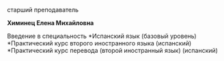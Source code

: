 старший преподаватель



**Химинец Елена Михайловна**

Введение в специальность
	*Испанский язык (базовый уровень)
	*Практический курс второго иностранного языка (испанский)
	*Практический курс перевода (второй иностранный язык) (испанский)